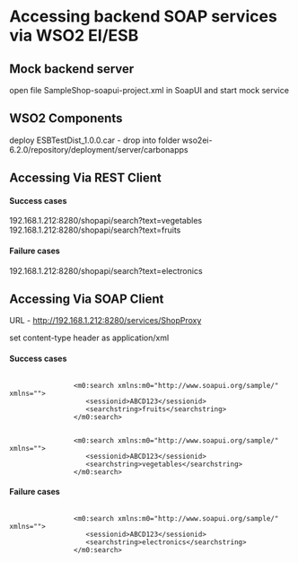 
<h1>Accessing backend SOAP services via WSO2 EI/ESB<//h1>

<h2>Mock backend server</h2>

open file SampleShop-soapui-project.xml in SoapUI and start mock service

<h2>WSO2 Components</h2>

deploy ESBTestDist_1.0.0.car - drop into folder wso2ei-6.2.0/repository/deployment/server/carbonapps

<h2>Accessing Via REST Client</h2>

<h4>Success cases</h4>

192.168.1.212:8280/shopapi/search?text=vegetables <br/>
192.168.1.212:8280/shopapi/search?text=fruits

<h4>Failure cases</h4>

192.168.1.212:8280/shopapi/search?text=electronics

<h2>Accessing Via SOAP Client</h2>

URL - http://192.168.1.212:8280/services/ShopProxy

set content-type header as application/xml

<h4>Success cases</h4>
<pre><code class="xml">
                &lt;m0:search xmlns:m0="http://www.soapui.org/sample/" xmlns="">
                   &lt;sessionid>ABCD123&lt;/sessionid>
                   &lt;searchstring>fruits&lt;/searchstring>
                &lt;/m0:search>
</code></pre>

<pre><code class="xml">
                &lt;m0:search xmlns:m0="http://www.soapui.org/sample/" xmlns="">
                   &lt;sessionid>ABCD123&lt;/sessionid>
                   &lt;searchstring>vegetables&lt;/searchstring>
                &lt;/m0:search>
</code></pre>

<h4>Failure cases</h4>
<pre><code class="xml">
                &lt;m0:search xmlns:m0="http://www.soapui.org/sample/" xmlns="">
                   &lt;sessionid>ABCD123&lt;/sessionid>
                   &lt;searchstring>electronics&lt;/searchstring>
                &lt;/m0:search>
</code></pre>
